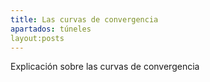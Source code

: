 ```yaml
---
title: Las curvas de convergencia
apartados: túneles
layout:posts
---
```


Explicación sobre las curvas de convergencia
